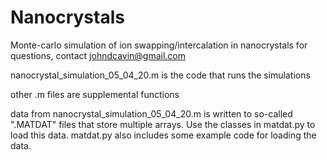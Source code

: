 # Nanocrystals
Monte-carlo simulation of ion swapping/intercalation in nanocrystals
for questions, contact johndcavin@gmail.com

nanocrystal_simulation_05_04_20.m is the code that runs the simulations

other .m files are supplemental functions

data from nanocrystal_simulation_05_04_20.m is written to so-called ".MATDAT" files that store multiple arrays. Use the classes in matdat.py to load this data. matdat.py also includes some example code for loading the data.
